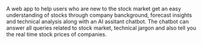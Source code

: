 A web app to help users who are new to the stock market get an easy understanding of stocks through company banckground, forecast insights and technical analysis along with an AI assitant chatbot. The chatbot can answer all queries related to stock market, technical jargon and also tell you the real time stock prices of companies.
